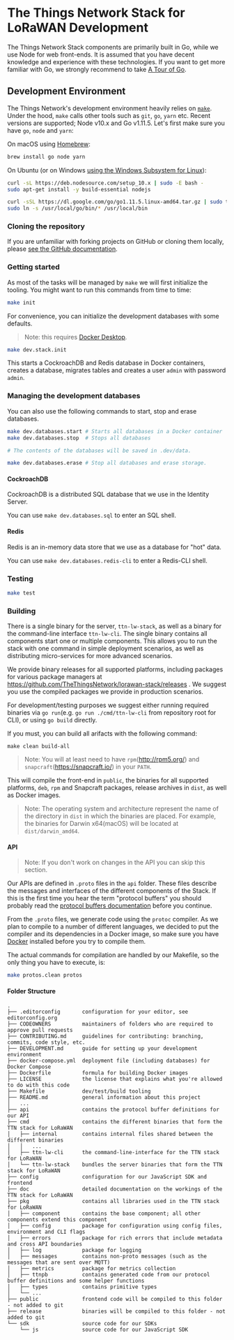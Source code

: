 # The Things Network Stack for LoRaWAN Development

The Things Network Stack components are primarily built in Go, while we use Node for web front-ends. It is assumed that you have decent knowledge and experience with these technologies. If you want to get more familiar with Go, we strongly recommend to take [A Tour of Go](https://tour.golang.org/).

## Development Environment

The Things Network's development environment heavily relies on [`make`](https://www.gnu.org/software/make/). Under the hood, `make` calls other tools such as `git`, `go`, `yarn` etc. Recent versions are supported; Node v10.x and Go v1.11.5. Let's first make sure you have `go`, `node` and `yarn`:

On macOS using [Homebrew](https://brew.sh):

```sh
brew install go node yarn
```

On Ubuntu (or on Windows [using the Windows Subsystem for Linux](https://www.microsoft.com/nl-NL/store/p/ubuntu/9nblggh4msv6?rtc=1)):

```sh
curl -sL https://deb.nodesource.com/setup_10.x | sudo -E bash -
sudo apt-get install -y build-essential nodejs

curl -sSL https://dl.google.com/go/go1.11.5.linux-amd64.tar.gz | sudo tar -xz -C /usr/local
sudo ln -s /usr/local/go/bin/* /usr/local/bin
```

### Cloning the repository

If you are unfamiliar with forking projects on GitHub or cloning them locally, please [see the GitHub documentation](https://help.github.com/articles/fork-a-repo/).

### Getting started

As most of the tasks will be managed by `make` we will first initialize the tooling. You might want to run this commands from time to time:

```sh
make init
```

For convenience, you can initialize the development databases with some defaults.

>Note: this requires [Docker Desktop](https://www.docker.com/products/docker-desktop).

```sh
make dev.stack.init
```

This starts a CockroachDB and Redis database in Docker containers, creates a database, migrates tables and creates a user `admin` with password `admin`.

### Managing the development databases

You can also use the following commands to start, stop and erase databases.

```bash
make dev.databases.start # Starts all databases in a Docker container
make dev.databases.stop  # Stops all databases

# The contents of the databases will be saved in .dev/data.

make dev.databases.erase # Stop all databases and erase storage.
```

#### CockroachDB

CockroachDB is a distributed SQL database that we use in the Identity Server.

You can use `make dev.databases.sql` to enter an SQL shell.

#### Redis

Redis is an in-memory data store that we use as a database for "hot" data.

You can use `make dev.databases.redis-cli` to enter a Redis-CLI shell.

### Testing

```sh
make test
```

### Building

There is a single binary for the server, `ttn-lw-stack`, as well as a binary for the command-line interface `ttn-lw-cli`. The single binary contains all components start one or multiple components. This allows you to run the stack with one command in simple deployment scenarios, as well as distributing micro-services for more advanced scenarios.

We provide binary releases for all supported platforms, including packages for various package managers at https://github.com/TheThingsNetwork/lorawan-stack/releases . We suggest you use the compiled packages we provide in production scenarios.

For development/testing purposes we suggest either running required binaries via `go run`(e.g. `go run ./cmd/ttn-lw-cli` from repository root for CLI), or using `go build` directly.

If you must, you can build all arifacts with the following command:

```
make clean build-all
```

>Note: You will at least need to have `rpm`(http://rpm5.org/) and `snapcraft`(https://snapcraft.io/) in your `PATH`.

This will compile the front-end in `public`, the binaries for all supported platforms, `deb`, `rpm` and Snapcraft packages, release archives in `dist`,  as well as Docker images.

>Note: The operating system and architecture represent the name of the directory in `dist` in which the binaries are placed.
>For example, the binaries for Darwin x64(macOS) will be located at `dist/darwin_amd64`.

#### API

> Note: If you don't work on changes in the API you can skip this section.

Our APIs are defined in `.proto` files in the `api` folder. These files describe the messages and interfaces of the different components of the Stack. If this is the first time you hear the term "protocol buffers" you should probably read the [protocol buffers documentation](https://developers.google.com/protocol-buffers/docs/proto3) before you continue.

From the `.proto` files, we generate code using the `protoc` compiler. As we plan to compile to a number of different languages, we decided to put the compiler and its dependencies in a Docker image, so make sure you have [Docker](https://www.docker.com/) installed before you try to compile them.

The actual commands for compilation are handled by our Makefile, so the only thing you have to execute, is:

```sh
make protos.clean protos
```

#### Folder Structure

```
.
├── .editorconfig       configuration for your editor, see editorconfig.org
├── CODEOWNERS          maintainers of folders who are required to approve pull requests
├── CONTRIBUTING.md     guidelines for contributing: branching, commits, code style, etc.
├── DEVELOPMENT.md      guide for setting up your development environment
├── docker-compose.yml  deployment file (including databases) for Docker Compose
├── Dockerfile          formula for building Docker images
├── LICENSE             the license that explains what you're allowed to do with this code
├── Makefile            dev/test/build tooling
├── README.md           general information about this project
│   ...
├── api                 contains the protocol buffer definitions for our API
├── cmd                 contains the different binaries that form the TTN stack for LoRaWAN
│   ├── internal        contains internal files shared between the different binaries
│   │   ...
│   ├── ttn-lw-cli      the command-line-interface for the TTN stack for LoRaWAN
│   └── ttn-lw-stack    bundles the server binaries that form the TTN stack for LoRaWAN
├── config              configuration for our JavaScript SDK and frontend
├── doc                 detailed documentation on the workings of the TTN stack for LoRaWAN
├── pkg                 contains all libraries used in the TTN stack for LoRaWAN
│   ├── component       contains the base component; all other components extend this component
│   ├── config          package for configuration using config files, environment and CLI flags
│   ├── errors          package for rich errors that include metadata and cross API boundaries
│   ├── log             package for logging
│   ├── messages        contains non-proto messages (such as the messages that are sent over MQTT)
│   ├── metrics         package for metrics collection
│   ├── ttnpb           contains generated code from our protocol buffer definitions and some helper functions
│   ├── types           contains primitive types
│   └── ...
├── public              frontend code will be compiled to this folder - not added to git
├── release             binaries will be compiled to this folder - not added to git
└── sdk                 source code for our SDKs
    └── js              source code for our JavaScript SDK
```
